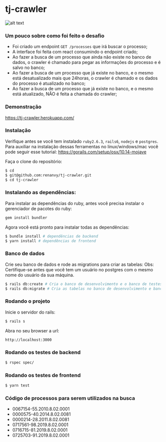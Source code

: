 # tj-crawler

![alt text](https://i.imgur.com/k6ciXao.png)

### Um pouco sobre como foi feito o desafio ###

- Foi criado um endpoint `GET /processes` que irá buscar o processo;
- A interface foi feita com react consumindo o endpoint criado;
- Ao fazer a busca de um processo que ainda não existe no banco de dados, o crawler é chamado para pegar as informações do processo e é salvo no banco;
- Ao fazer a busca de um processo que já existe no banco, e o mesmo está desatualizado mais que 24horas, o crawler é chamado e os dados do processo é atualizado no banco;
- Ao fazer a busca de um processo que já existe no banco, e o mesmo está atualizado, NÃO é feita a chamada do crawler; 

### Demonstração ###
https://tj-crawler.herokuapp.com/

### Instalação

Verifique antes se você tem instalado `ruby2.6.3`, `rails6`, `nodejs` e `postgres`. Para auxiliar na instalação dessas ferramentas no linux/windows/mac você pode seguir esse tutorial: https://gorails.com/setup/osx/10.14-mojave

Faça o clone do repositório:

```sh
$ cd
$ git@github.com:renanvy/tj-crawler.git
$ cd tj-crawler
```

### Instalando as dependências:

Para instalar as dependências do ruby, antes você precisa instalar o gerenciador de pacotes do ruby: 

```sh
gem install bundler
```

Agora você está pronto para instalar todas as dependências:

```sh
$ bundle install # dependências de backend
$ yarn install # dependências de frontend
```

### Banco de dados

Crie seu banco de dados e rode as migrations para criar as tabelas:
Obs: Certifique-se antes que você tem um usuário no postgres com o mesmo nome do usuário da sua máquina.

```sh
$ rails db:create # Cria o banco de desenvolvimento e o banco de testes
$ rails db:migrate # Cria as tabelas no banco de desenvolvimento e banco de testes
```

### Rodando o projeto

Inicie o servidor do rails:

```sh
$ rails s
```

Abra no seu browser a url: 

`http://localhost:3000`

### Rodando os testes de backend

```sh
$ rspec spec/
```

### Rodando os testes de frontend

```sh
$ yarn test
```

### Código de processos para serem utilizados na busca ###

- 0067154-55.2010.8.02.0001
- 0000575-40.2014.8.02.0081
- 0000214-28.2011.8.02.0081
- 0717561-98.2019.8.02.0001
- 0716715-81.2019.8.02.0001
- 0725703-91.2019.8.02.0001
